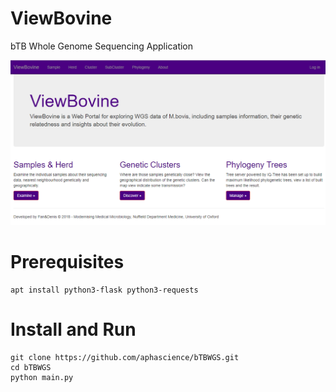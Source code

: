 # ViewBovine
bTB Whole Genome Sequencing Application

![Cover of ViewBovine](https://github.com/misssoft/Fan.Flask/raw/master/cover.png)

# Prerequisites
    apt install python3-flask python3-requests

# Install and Run
    git clone https://github.com/aphascience/bTBWGS.git
    cd bTBWGS
    python main.py
